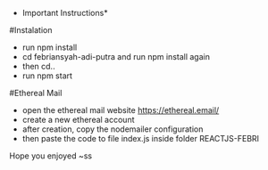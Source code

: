 * Important Instructions*

#Instalation

- run npm install
- cd febriansyah-adi-putra and run npm install again 
- then cd..
- run npm start

#Ethereal Mail
- open the ethereal mail website https://ethereal.email/
- create a new ethereal account
- after creation, copy the nodemailer configuration
- then paste the code to file index.js inside folder REACTJS-FEBRI

Hope you enjoyed ~ss